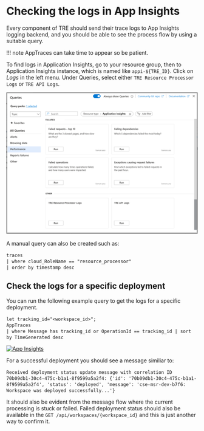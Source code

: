# Checking the logs in App Insights

Every component of TRE should send their trace logs to App Insights logging backend, and you should be able to see the process flow by using a suitable query.

!!! note
    AppTraces can take time to appear so be patient.

To find logs in Application Insights, go to your resource group, then to Application Insights instance, which is named like `appi-${TRE_ID}`. Click on *Logs* in the left menu. Under Queries, select either `TRE Resource Processor Logs` or `TRE API Logs`.

![App Insights Queries](app_insights_queries.png)

A manual query can also be created such as:

```kusto
traces 
| where cloud_RoleName == "resource_processor"
| order by timestamp desc 
```

## Check the logs for a specific deployment

You can run the following example query to get the logs for a specific deployment.

```kusto
let tracking_id="<workspace_id>";
AppTraces
| where Message has tracking_id or OperationId == tracking_id | sort by TimeGenerated desc
```

[![App Insights](../assets/app_insights.png)](../assets/app_insights.png)

For a successful deployment you should see a message similiar to:

```text
Received deployment status update message with correlation ID 70b09db1-30c4-475c-b1a1-8f9599a5a2f4: {'id': '70b09db1-30c4-475c-b1a1-8f9599a5a2f4', 'status': 'deployed', 'message': 'cse-msr-dev-b7f6: Workspace was deployed successfully...'}
```

It should also be evident from the message flow where the current processing is stuck or failed. Failed deployment status should also be available in the `GET /api/workspaces/{workspace_id}` and this is just another way to confirm it.

